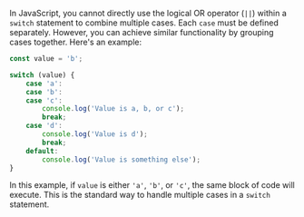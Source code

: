 In JavaScript, you cannot directly use the logical OR operator (`||`) within a `switch` statement to combine multiple cases. Each `case` must be defined separately. However, you can achieve similar functionality by grouping cases together. Here's an example:

```javascript
const value = 'b';

switch (value) {
    case 'a':
    case 'b':
    case 'c':
        console.log('Value is a, b, or c');
        break;
    case 'd':
        console.log('Value is d');
        break;
    default:
        console.log('Value is something else');
}
```

In this example, if `value` is either `'a'`, `'b'`, or `'c'`, the same block of code will execute. This is the standard way to handle multiple cases in a `switch` statement.